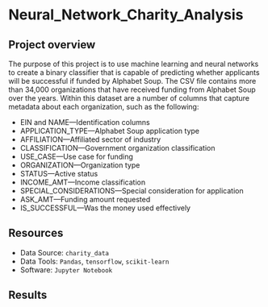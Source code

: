 # Neural_Network_Charity_Analysis

## Project overview

The purpose of this project is to use machine learning and neural networks to create a binary classifier that is capable of predicting whether applicants will be successful if funded by Alphabet Soup. The CSV file contains more than 34,000 organizations that have received funding from Alphabet Soup over the years. Within this dataset are a number of columns that capture metadata about each organization, such as the following:

- EIN and NAME—Identification columns
- APPLICATION_TYPE—Alphabet Soup application type
- AFFILIATION—Affiliated sector of industry
- CLASSIFICATION—Government organization classification
- USE_CASE—Use case for funding
- ORGANIZATION—Organization type
- STATUS—Active status
- INCOME_AMT—Income classification
- SPECIAL_CONSIDERATIONS—Special consideration for application
- ASK_AMT—Funding amount requested
- IS_SUCCESSFUL—Was the money used effectively

## Resources

- Data Source: `charity_data`
- Data Tools: `Pandas`, `tensorflow`, `scikit-learn`
- Software: `Jupyter Notebook`

## Results
